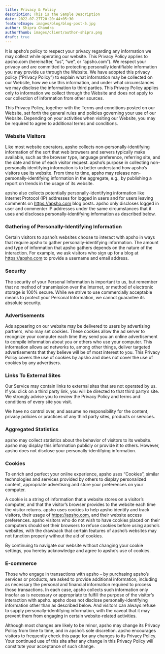 ```yaml
---
title: Privacy & Policy
description: This is the Sample Description
date: 2022-07-27T20:20:44+05:30
featureImage: images/blog/blog-post-5.jpg
author: Shipra Chandra
authorThumb: images/client/author-shipra.png
draft: true
---
```


It is apsho’s policy to respect your privacy regarding any information we may collect while operating our website. This Privacy Policy applies to apsho.com (hereinafter, “us”, “we”, or “apsho.com”). We respect your privacy and are committed to protecting personally identifiable information you may provide us through the Website. We have adopted this privacy policy (“Privacy Policy”) to explain what information may be collected on our Website, how we use this information, and under what circumstances we may disclose the information to third parties. This Privacy Policy applies only to information we collect through the Website and does not apply to our collection of information from other sources.

This Privacy Policy, together with the Terms and conditions posted on our Website, set forth the general rules and policies governing your use of our Website. Depending on your activities when visiting our Website, you may be required to agree to additional terms and conditions.

### Website Visitors

Like most website operators, apsho collects non-personally-identifying information of the sort that web browsers and servers typically make available, such as the browser type, language preference, referring site, and the date and time of each visitor request. apsho’s purpose in collecting non-personally identifying information is to better understand how apsho’s visitors use its website. From time to time, apsho may release non-personally-identifying information in the aggregate, e.g., by publishing a report on trends in the usage of its website.

apsho also collects potentially personally-identifying information like Internet Protocol (IP) addresses for logged in users and for users leaving comments on https://apsho.com blog posts. apsho only discloses logged in user and commenter IP addresses under the same circumstances that it uses and discloses personally-identifying information as described below.

### Gathering of Personally-Identifying Information

Certain visitors to apsho’s websites choose to interact with apsho in ways that require apsho to gather personally-identifying information. The amount and type of information that apsho gathers depends on the nature of the interaction. For example, we ask visitors who sign up for a blog at https://apsho.com to provide a username and email address.

### Security

The security of your Personal Information is important to us, but remember that no method of transmission over the Internet, or method of electronic storage is 100% secure. While we strive to use commercially acceptable means to protect your Personal Information, we cannot guarantee its absolute security.

### Advertisements

Ads appearing on our website may be delivered to users by advertising partners, who may set cookies. These cookies allow the ad server to recognize your computer each time they send you an online advertisement to compile information about you or others who use your computer. This information allows ad networks to, among other things, deliver targeted advertisements that they believe will be of most interest to you. This Privacy Policy covers the use of cookies by apsho and does not cover the use of cookies by any advertisers.

### Links To External Sites

Our Service may contain links to external sites that are not operated by us. If you click on a third party link, you will be directed to that third party’s site. We strongly advise you to review the Privacy Policy and terms and conditions of every site you visit.

We have no control over, and assume no responsibility for the content, privacy policies or practices of any third party sites, products or services.

### Aggregated Statistics

apsho may collect statistics about the behavior of visitors to its website. apsho may display this information publicly or provide it to others. However, apsho does not disclose your personally-identifying information.

### Cookies

To enrich and perfect your online experience, apsho uses “Cookies”, similar technologies and services provided by others to display personalized content, appropriate advertising and store your preferences on your computer.

A cookie is a string of information that a website stores on a visitor’s computer, and that the visitor’s browser provides to the website each time the visitor returns. apsho uses cookies to help apsho identify and track visitors, their usage of https://apsho.com, and their website access preferences. apsho visitors who do not wish to have cookies placed on their computers should set their browsers to refuse cookies before using apsho’s websites, with the drawback that certain features of apsho’s websites may not function properly without the aid of cookies.

By continuing to navigate our website without changing your cookie settings, you hereby acknowledge and agree to apsho’s use of cookies.

### E-commerce

Those who engage in transactions with apsho – by purchasing apsho’s services or products, are asked to provide additional information, including as necessary the personal and financial information required to process those transactions. In each case, apsho collects such information only insofar as is necessary or appropriate to fulfill the purpose of the visitor’s interaction with apsho. apsho does not disclose personally-identifying information other than as described below. And visitors can always refuse to supply personally-identifying information, with the caveat that it may prevent them from engaging in certain website-related activities.

Although most changes are likely to be minor, apsho may change its Privacy Policy from time to time, and in apsho’s sole discretion. apsho encourages visitors to frequently check this page for any changes to its Privacy Policy. Your continued use of this site after any change in this Privacy Policy will constitute your acceptance of such change.
